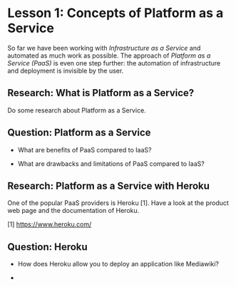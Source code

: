# Lesson 1: Concepts of Platform as a Service

So far we have been working with *Infrastructure as a Service* and automated as much work as possible.
The approach of *Platform as a Service (PaaS)* is even one step further: the automation of infrastructure
and deployment is invisible by the user.

## Research: What is Platform as a Service?

Do some research about Platform as a Service.

## Question: Platform as a Service

* What are benefits of PaaS compared to IaaS?

* What are drawbacks and limitations of PaaS compared to IaaS?

## Research: Platform as a Service with Heroku

One of the popular PaaS providers is Heroku [1]. Have a look at the product web page and the documentation
of Heroku.

[1] https://www.heroku.com/

## Question: Heroku

 * How does Heroku allow you to deploy an application like Mediawiki?

 * 
